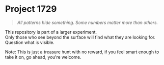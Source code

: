 # Project 1729

> *All patterns hide something. Some numbers matter more than others.*

This repository is part of a larger experiment.  
Only those who see beyond the surface will find what they are looking for.  
Question what is visible.

Note: This is just a treasure hunt with no reward, if you feel smart enough to take it on, go ahead, you're welcome.

<!--
Check: Project 1729
Hint: Not everything is where it seems. Sometimes what's hidden is meant to be found. Start with the image
-->
